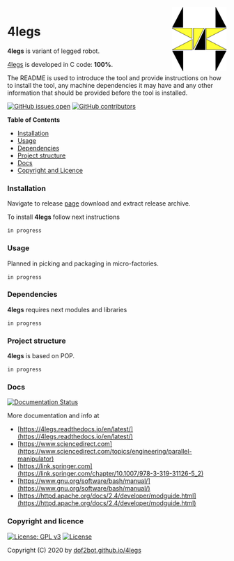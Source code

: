 <img align="right" src="https://raw.githubusercontent.com/dof2bot/4legs/master/docs/4legs_logo.png" width="25%">

# 4legs

**4legs** is variant of legged robot.

[4legs](https://en.wikipedia.org/wiki/Legged_robot) is developed in C code: **100%**.

The README is used to introduce the tool and provide instructions on
how to install the tool, any machine dependencies it may have and any
other information that should be provided before the tool is installed.

[![GitHub issues open](https://img.shields.io/github/issues/dof2bot/4legs.svg)](https://github.com/dof2bot/4legs/issues)
 [![GitHub contributors](https://img.shields.io/github/contributors/dof2bot/4legs.svg)](https://github.com/dof2bot/4legs/graphs/contributors)

<!-- START doctoc -->
**Table of Contents**

- [Installation](#installation)
- [Usage](#usage)
- [Dependencies](#dependencies)
- [Project structure](#project-structure)
- [Docs](#docs)
- [Copyright and Licence](#copyright-and-licence)
<!-- END doctoc -->

### Installation

Navigate to release [page](https://github.com/dof2bot/4legs/releases) download and extract release archive.

To install **4legs** follow next instructions
```
in progress
```

### Usage

Planned in picking and packaging in micro-factories.
```
in progress
```

### Dependencies

**4legs** requires next modules and libraries
```
in progress
```

### Project structure

**4legs** is based on POP.
```
in progress
```

### Docs

[![Documentation Status](https://readthedocs.org/projects/4legs/badge/?version=latest)](https://4legs.readthedocs.io/projects/4legs/en/latest/?badge=latest)

More documentation and info at
* [https://4legs.readthedocs.io/en/latest/](https://4legs.readthedocs.io/en/latest/)
* [https://www.sciencedirect.com](https://www.sciencedirect.com/topics/engineering/parallel-manipulator)
* [https://link.springer.com](https://link.springer.com/chapter/10.1007/978-3-319-31126-5_2)
* [https://www.gnu.org/software/bash/manual/](https://www.gnu.org/software/bash/manual/)
* [https://httpd.apache.org/docs/2.4/developer/modguide.html](https://httpd.apache.org/docs/2.4/developer/modguide.html)

### Copyright and licence

[![License: GPL v3](https://img.shields.io/badge/License-GPLv3-blue.svg)](https://www.gnu.org/licenses/gpl-3.0) [![License](https://img.shields.io/badge/License-Apache%202.0-blue.svg)](https://opensource.org/licenses/Apache-2.0)

Copyright (C) 2020 by [dof2bot.github.io/4legs](https://dof2bot.github.io/4legs)

